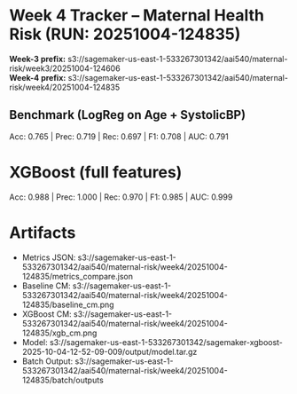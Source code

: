 # Week 4 Tracker – Maternal Health Risk (RUN: 20251004-124835)

**Week-3 prefix:** s3://sagemaker-us-east-1-533267301342/aai540/maternal-risk/week3/20251004-124606  
**Week-4 prefix:** s3://sagemaker-us-east-1-533267301342/aai540/maternal-risk/week4/20251004-124835

## Benchmark (LogReg on Age + SystolicBP)
Acc: 0.765 | Prec: 0.719 | Rec: 0.697 | F1: 0.708 | AUC: 0.791

# XGBoost (full features)
Acc: 0.988 | Prec: 1.000 | Rec: 0.970 | F1: 0.985 | AUC: 0.999

# Artifacts
- Metrics JSON: s3://sagemaker-us-east-1-533267301342/aai540/maternal-risk/week4/20251004-124835/metrics_compare.json
- Baseline CM:  s3://sagemaker-us-east-1-533267301342/aai540/maternal-risk/week4/20251004-124835/baseline_cm.png
- XGBoost CM:   s3://sagemaker-us-east-1-533267301342/aai540/maternal-risk/week4/20251004-124835/xgb_cm.png
- Model:        s3://sagemaker-us-east-1-533267301342/sagemaker-xgboost-2025-10-04-12-52-09-009/output/model.tar.gz
- Batch Output: s3://sagemaker-us-east-1-533267301342/aai540/maternal-risk/week4/20251004-124835/batch/outputs
